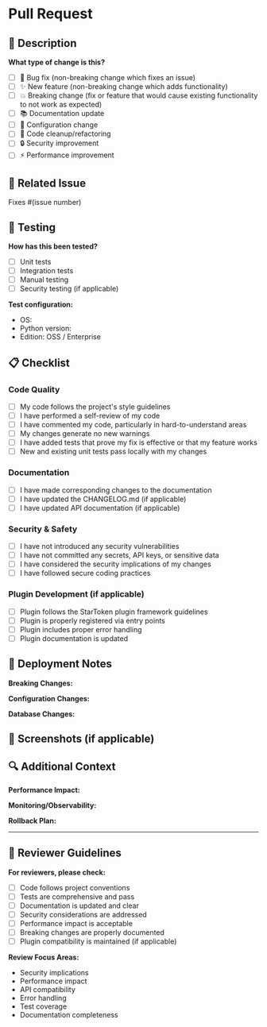 # Pull Request

## 📝 Description

<!-- Provide a clear description of what this PR does -->

**What type of change is this?**
- [ ] 🐛 Bug fix (non-breaking change which fixes an issue)
- [ ] ✨ New feature (non-breaking change which adds functionality)
- [ ] 💥 Breaking change (fix or feature that would cause existing functionality to not work as expected)
- [ ] 📚 Documentation update
- [ ] 🔧 Configuration change
- [ ] 🧹 Code cleanup/refactoring
- [ ] 🔒 Security improvement
- [ ] ⚡ Performance improvement

## 🔗 Related Issue

<!-- Link to the issue this PR addresses -->
Fixes #(issue number)

## 🧪 Testing

**How has this been tested?**
- [ ] Unit tests
- [ ] Integration tests
- [ ] Manual testing
- [ ] Security testing (if applicable)

**Test configuration:**
- OS: 
- Python version: 
- Edition: OSS / Enterprise

## 📋 Checklist

### Code Quality
- [ ] My code follows the project's style guidelines
- [ ] I have performed a self-review of my code
- [ ] I have commented my code, particularly in hard-to-understand areas
- [ ] My changes generate no new warnings
- [ ] I have added tests that prove my fix is effective or that my feature works
- [ ] New and existing unit tests pass locally with my changes

### Documentation
- [ ] I have made corresponding changes to the documentation
- [ ] I have updated the CHANGELOG.md (if applicable)
- [ ] I have updated API documentation (if applicable)

### Security & Safety
- [ ] I have not introduced any security vulnerabilities
- [ ] I have not committed any secrets, API keys, or sensitive data
- [ ] I have considered the security implications of my changes
- [ ] I have followed secure coding practices

### Plugin Development (if applicable)
- [ ] Plugin follows the StarToken plugin framework guidelines
- [ ] Plugin is properly registered via entry points
- [ ] Plugin includes proper error handling
- [ ] Plugin documentation is updated

## 🚀 Deployment Notes

<!-- Any special deployment considerations? -->

**Breaking Changes:**
<!-- List any breaking changes and migration steps -->

**Configuration Changes:**
<!-- List any new configuration options -->

**Database Changes:**
<!-- List any database schema changes -->

## 📸 Screenshots (if applicable)

<!-- Add screenshots to help explain your changes -->

## 🔍 Additional Context

<!-- Add any other context about the pull request here -->

**Performance Impact:**
<!-- Describe any performance implications -->

**Monitoring/Observability:**
<!-- How can this change be monitored? -->

**Rollback Plan:**
<!-- How can this change be safely rolled back? -->

---

## 👀 Reviewer Guidelines

**For reviewers, please check:**
- [ ] Code follows project conventions
- [ ] Tests are comprehensive and pass
- [ ] Documentation is updated and clear
- [ ] Security considerations are addressed
- [ ] Performance impact is acceptable
- [ ] Breaking changes are properly documented
- [ ] Plugin compatibility is maintained (if applicable)

**Review Focus Areas:**
- Security implications
- Performance impact
- API compatibility
- Error handling
- Test coverage
- Documentation completeness